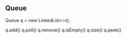 ## Queue

Queue<Node> q = new LinkedList<>();

q.add()
q.poll()
q.remove()
q.isEmpty()
q.size()
q.peek()
